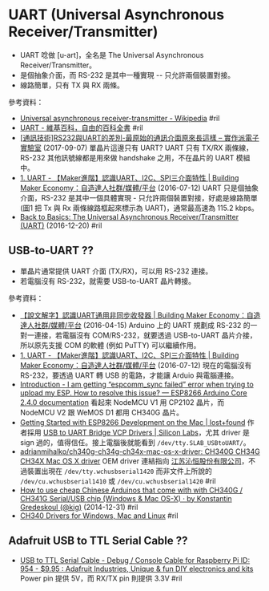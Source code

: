 # UART (Universal Asynchronous Receiver/Transmitter)

  - UART 唸做 [u-art]，全名是 The Universal Asynchronous Receiver/Transmitter。
  - 是個抽象介面，而 RS-232 是其中一種實現 -- 只允許兩個裝置對接。
  - 線路簡單，只有 TX 與 RX 兩條。

參考資料：

  - [Universal asynchronous receiver\-transmitter \- Wikipedia](https://en.wikipedia.org/wiki/Universal_asynchronous_receiver-transmitter) #ril
  - [UART \- 維基百科，自由的百科全書](https://zh.wikipedia.org/wiki/UART) #ril
  - [\[通訊技術\]RS232與UART的差別\-最原始的通訊介面原來長這樣 – 實作派電子實驗室](https://www.strongpilab.com/?p=1328) (2017-09-07) 單晶片這邊只有 UART? UART 只有 TX/RX 兩條線，RS-232 其他訊號線都是用來做 handshake 之用，不在晶片的 UART 模組中。
  - [1. UART - 【Maker進階】認識UART、I2C、SPI三介面特性 \| Building Maker Economy：自造達人社群/媒體/平台](https://makerpro.cc/2016/07/learning-interfaces-about-uart-i2c-spi/) (2016-07-12) UART 只是個抽象介面，RS-232 是其中一個具體實現 - 只允許兩個裝置對接，好處是線路簡單 (圖1 把 Tx 與 Rx 兩條線路框起來標示為 UART)，通常最高速為 115.2 kbps。
  - [Back to Basics: The Universal Asynchronous Receiver/Transmitter \(UART\)](https://www.allaboutcircuits.com/technical-articles/back-to-basics-the-universal-asynchronous-receiver-transmitter-uart/) (2016-12-20) #ril

## USB-to-UART ??

  - 單晶片通常提供 UART 介面 (TX/RX)，可以用 RS-232 連接。
  - 若電腦沒有 RS-232，就需要 USB-to-UART 晶片轉接。

參考資料：

  - [【說文解字】認識UART通用非同步收發器 \| Building Maker Economy：自造達人社群/媒體/平台](https://makerpro.cc/2016/04/understand-what-is-uart/) (2016-04-15) Arduino 上的 UART 規劃成 RS-232 的一對一連接，若電腦沒有 COM/RS-232，就要透過 USB-to-UART 晶片介接，所以原先支援 COM 的軟體 (例如 PuTTY) 可以繼續作用。
  - [1. UART - 【Maker進階】認識UART、I2C、SPI三介面特性 \| Building Maker Economy：自造達人社群/媒體/平台](https://makerpro.cc/2016/07/learning-interfaces-about-uart-i2c-spi/) (2016-07-12) 現在的電腦沒有 RS-232，要透過 UART 轉 USB 的電路，才能讓 Arduio 與電腦連接。
  - [Introduction - I am getting “espcomm\_sync failed” error when trying to upload my ESP\. How to resolve this issue? — ESP8266 Arduino Core 2\.4\.0 documentation](https://arduino-esp8266.readthedocs.io/en/latest/faq/a01-espcomm_sync-failed.html#id1) 看起來 NodeMCU V1 用 CP2102 晶片，而 NodeMCU V2 跟 WeMOS D1 都用 CH340G 晶片。
  - [Getting Started with ESP8266 Development on the Mac \| lost\+found](http://blog.dushin.net/2016/07/getting-started-with-esp8266-development-on-the-mac/) 作者採用 [USB to UART Bridge VCP Drivers \| Silicon Labs](https://www.silabs.com/products/development-tools/software/usb-to-uart-bridge-vcp-drivers)，尤其 driver 是 sign 過的，值得信任。接上電腦後就能看到 `/dev/tty.SLAB_USBtoUART/`。
  - [adrianmihalko/ch340g\-ch34g\-ch34x\-mac\-os\-x\-driver: CH340G CH34G CH34X Mac OS X driver](https://github.com/adrianmihalko/ch340g-ch34g-ch34x-mac-os-x-driver) OEM driver 連結指向 [江苏沁恒股份有限公司](http://www.wch.cn/)，不過裝置出現在 `/dev/tty.wchusbserial1420` 而非文件上所說的 `/dev/cu.wchusbserial1410` 或 `/dev/cu.wchusbserial1420` #ril
  - [How to use cheap Chinese Arduinos that come with with CH340G / CH341G Serial/USB chip \(Windows & Mac OS\-X\) · by Konstantin Gredeskoul \(@kig\)](https://kig.re/2014/12/31/how-to-use-arduino-nano-mini-pro-with-CH340G-on-mac-osx-yosemite.html) (2014-12-31) #ril
  - [CH340 Drivers for Windows, Mac and Linux](https://sparks.gogo.co.nz/ch340.html) #ril

## Adafruit USB to TTL Serial Cable ??

  - [USB to TTL Serial Cable \- Debug / Console Cable for Raspberry Pi ID: 954 \- $9\.95 : Adafruit Industries, Unique & fun DIY electronics and kits](https://www.adafruit.com/product/954) Power pin 提供 5V，而 RX/TX pin 則提供 3.3V #ril

